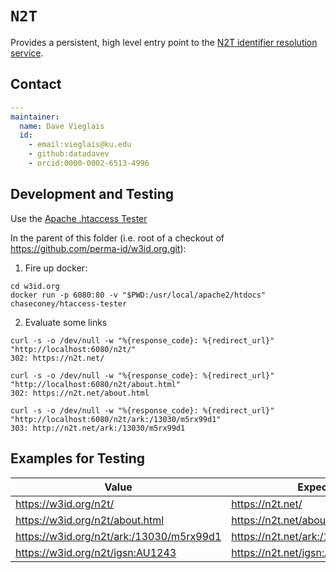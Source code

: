 # `N2T`

Provides a persistent, high level entry point to the [N2T identifier resolution service](https://n2t.net/).


## Contact

```yaml
---
maintainer:
  name: Dave Vieglais
  id:
    - email:vieglais@ku.edu
    - github:datadavev
    - orcid:0000-0002-6513-4996
```

## Development and Testing

Use the [Apache .htaccess Tester](https://github.com/chaseconey/htaccess-tester)

In the parent of this folder (i.e. root of a checkout of https://github.com/perma-id/w3id.org.git):

1. Fire up docker:

```
cd w3id.org
docker run -p 6080:80 -v "$PWD:/usr/local/apache2/htdocs" chaseconey/htaccess-tester
```

2. Evaluate some links

```
curl -s -o /dev/null -w "%{response_code}: %{redirect_url}" "http://localhost:6080/n2t/"
302: https://n2t.net/

curl -s -o /dev/null -w "%{response_code}: %{redirect_url}" "http://localhost:6080/n2t/about.html"
302: https://n2t.net/about.html

curl -s -o /dev/null -w "%{response_code}: %{redirect_url}" "http://localhost:6080/n2t/ark:/13030/m5rx99d1"
303: http://n2t.net/ark:/13030/m5rx99d1
```

## Examples for Testing

| Value | Expected |
| -- | -- |
| https://w3id.org/n2t/ | https://n2t.net/ |
| https://w3id.org/n2t/about.html | https://n2t.net/about.html |
| https://w3id.org/n2t/ark:/13030/m5rx99d1 | https://n2t.net/ark:/13030/m5rx99d1 |
| https://w3id.org/n2t/igsn:AU1243 | https://n2t.net/igsn:AU1243 |

